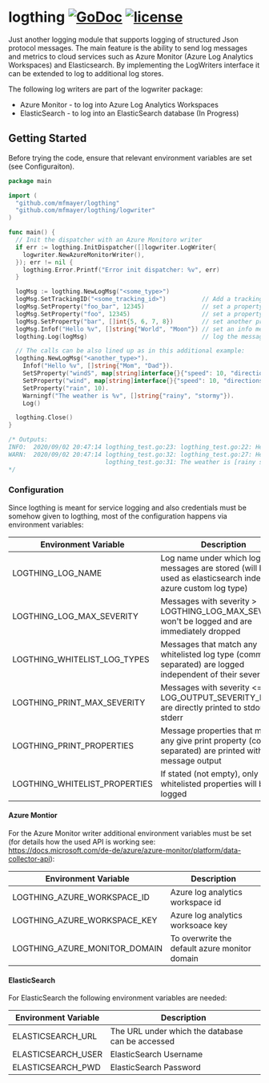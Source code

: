# logthing [![GoDoc](https://godoc.org/github.com/mfmayer/logthing?status.svg)](https://godoc.org/github.com/mfmayer/logthing) [![license](https://img.shields.io/badge/license-MIT-green.svg?style=flat)](https://raw.githubusercontent.com/mfmayer/logthing/master/LICENSE)

Just another logging module that supports logging of structured Json protocol messages. The main feature is the ability to send log messages and metrics to cloud services such as Azure Monitor (Azure Log Analytics Workspaces) and Elasticsearch. By implementing the LogWriters interface it can be extended to log to additional log stores.

The following log writers are part of the logwriter package:

* Azure Monitor - to log into Azure Log Analytics Workspaces
* ElasticSearch - to log into an ElasticSearch database (In Progress)

## Getting Started

Before trying the code, ensure that relevant environment variables are set (see Configuraiton).

```go
package main

import (
  "github.com/mfmayer/logthing"
  "github.com/mfmayer/logthing/logwriter"
)

func main() {
  // Init the dispatcher with an Azure Monitoro writer
  if err := logthing.InitDispatcher([]logwriter.LogWriter{
    logwriter.NewAzureMonitorWriter(),
  }); err != nil {
    logthing.Error.Printf("Error init dispatcher: %v", err)
  }

  logMsg := logthing.NewLogMsg("<some_type>")
  logMsg.SetTrackingID("<some_tracking_id>")          // Add a tracking id
  logMsg.SetProperty("foo_bar", 12345)                // set a property
  logMsg.SetProperty("foo", 12345)                    // set a property
  logMsg.SetProperty("bar", []int{5, 6, 7, 8})        // set another property
  logMsg.Infof("Hello %v", []string{"World", "Moon"}) // set an info message
  logthing.Log(logMsg)                                // log the message

  // The calls can be also lined up as in this additional example:
  logthing.NewLogMsg("<another_type>").
    Infof("Hello %v", []string{"Mom", "Dad"}).                                      // add an info message
    SetSProperty("windS", map[string]interface{}{"speed": 10, "directions": 25.5}). // add stringified wind property
    SetProperty("wind", map[string]interface{}{"speed": 10, "directions": 25.5}).   // add non-stringified wind property
    SetProperty("rain", 10).                                                        // add rain property
    Warningf("The weather is %v", []string{"rainy", "stormy"}).                     // add a warning message
    Log()                                                                           // log the message

  logthing.Close()
}

/* Outputs:
INFO:  2020/09/02 20:47:14 logthing_test.go:23: logthing_test.go:22: Hello [World Moon] ([foo:12345 trackingID:<some_tracking_id>])
WARN:  2020/09/02 20:47:14 logthing_test.go:32: logthing_test.go:27: Hello [Mom Dad]
                           logthing_test.go:31: The weather is [rainy stormy]
*/
```

### Configuration

Since logthing is meant for service logging and also credentials must be somehow given to logthing, most of the configuration happens via environment variables:

| Environment Variable          | Description                                                                                                 |
| ----------------------------- | ----------------------------------------------------------------------------------------------------------- |
| LOGTHING_LOG_NAME             | Log name under which log messages are stored (will be used as elasticsearch index or azure custom log type) |
| LOGTHING_LOG_MAX_SEVERITY     | Messages with severity > LOGTHING_LOG_MAX_SEVERITY won't be logged and are immediately dropped              |
| LOGTHING_WHITELIST_LOG_TYPES  | Messages that match any whitelisted log type (comma separated) are logged independent of their severity     |
| LOGTHING_PRINT_MAX_SEVERITY   | Messages with severity <= LOG_OUTPUT_SEVERITY_MAX are directly printed to stdout / stderr                   |
| LOGTHING_PRINT_PROPERTIES     | Message properties that match any give print property (comma separated) are printed with the message output |
| LOGTHING_WHITELIST_PROPERTIES | If stated (not empty), only whitelisted properties will be logged                                           |

#### Azure Montior

For the Azure Monitor writer additional environment variables must be set (for details how the used API is working see: <https://docs.microsoft.com/de-de/azure/azure-monitor/platform/data-collector-api>):

| Environment Variable          | Description                                   |
| ----------------------------- | --------------------------------------------- |
| LOGTHING_AZURE_WORKSPACE_ID   | Azure log analytics workspace id              |
| LOGTHING_AZURE_WORKSPACE_KEY  | Azure log analytics worksoace key             |
| LOGTHING_AZURE_MONITOR_DOMAIN | To overwrite the default azure monitor domain |

#### ElasticSearch

For ElasticSearch the following environment variables are needed:

| Environment Variable | Description                                      |
| -------------------- | ------------------------------------------------ |
| ELASTICSEARCH_URL    | The URL under which the database can be accessed |
| ELASTICSEARCH_USER   | ElasticSearch Username                           |
| ELASTICSEARCH_PWD    | ElasticSearch Password                           |
